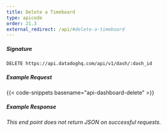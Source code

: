 ```yaml
---
title: Delete a Timeboard
type: apicode
order: 21.3
external_redirect: /api/#delete-a-timeboard
---
```


##### Signature
`DELETE https://api.datadoghq.com/api/v1/dash/:dash_id`
##### Example Request
{{< code-snippets basename="api-dashboard-delete" >}}
##### Example Response
*This end point does not return JSON on successful requests.*

